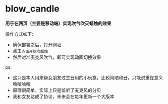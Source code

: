 # blow_candle

**用于在网页（主要是移动端）实现吹气吹灭蜡烛的效果** 

操作方式如下:
- 确保部署之后，打开网址
- 点击`点击开始吹蜡烛`
- 然后对准麦克风吹气，即可实现动画切换效果

ps:
- 这只是本人用来帮女朋友过生日用的小玩意，比较简陋和丑，只能说重在意义哈哈哈哈
- 原理很简单，实际上只是监听了麦克风的分贝
- 我和女友达成了协议，未来会在每年更新一个大版本
